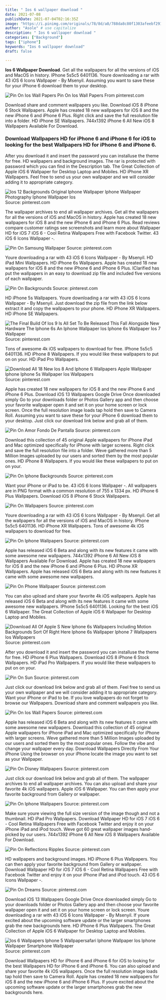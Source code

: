 ```yaml
---
title: " Ios 6 wallpaper download "
date: 2021-07-08
publishDate: 2021-07-04T02:16:35Z
image: "https://i.pinimg.com/originals/78/8d/a8/788da8c80f1303afeebf291230040152.jpg"
author: "Asole" # use capitalize
description: " Ios 6 wallpaper download "
categories: ["Background"]
tags: ["iphone"]
keywords: "Ios 6 wallpaper download"
draft: false

---
```



**Ios 6 Wallpaper Download**. Get all the wallpapers for all the versions of iOS and MacOS in history. IPhone 5s5c5 6401136. Youre downloading a rar with 43 iOS 6 Icons Wallpaper - By Msenyil. Assuming you want to save these for your iPhone 6 download them to your desktop.

![Pin On Ios Wall Papers](https://i.pinimg.com/originals/b0/2a/dd/b02addc03388df6f9254bb1658a76d4e.png "Pin On Ios Wall Papers")
Pin On Ios Wall Papers From pinterest.com


Download share and comment wallpapers you like. Download iOS 8 iPhone 6 Stock Wallpapers. Apple has created 18 new wallpapers for iOS 8 and the new iPhone 6 and iPhone 6 Plus. Right click and save the full resolution file into a folder. HD iPhone SE Wallpapers. 744x1392 iPhone 6 All New iOS 8 Wallpapers Available For Download.

### Download Wallpapers HD for iPhone 6 and iPhone 6 for iOS to looking for the best Wallpapers HD for iPhone 6 and iPhone 6.

After you download it and insert the password you can installuse the theme for free. HD wallpapers and background images. The rar is protected with password which you can find in the Description tab. The Great Collection of Apple iOS 6 Wallpaper for Desktop Laptop and Mobiles. HD iPhone XR Wallpapers. Feel free to send us your own wallpaper and we will consider adding it to appropriate category.


![Ios 12 Backgrounds Original Iphone Wallpaper Iphone Wallpaper Photography Iphone Wallpaper Ios](https://www.3wallpapers.fr/wp-content/uploads/2018/06/IPhone-wallpaper-iOS-12-official.jpg "Ios 12 Backgrounds Original Iphone Wallpaper Iphone Wallpaper Photography Iphone Wallpaper Ios")
Source: pinterest.com

The wallpaper archives to end all wallpaper archives. Get all the wallpapers for all the versions of iOS and MacOS in history. Apple has created 18 new wallpapers for iOS 8 and the new iPhone 6 and iPhone 6 Plus. Read reviews compare customer ratings see screenshots and learn more about Wallpaper HD for iOS 7 iOS 6 - Cool Retina Wallpapers Free with Facebook Twitter. 43 iOS 6 Icons Wallpaper -.

![Pin On Samsung Wallpaper](https://i.pinimg.com/originals/f0/4d/58/f04d582292b35346223777fe1a7b6a1e.jpg "Pin On Samsung Wallpaper")
Source: pinterest.com

Youre downloading a rar with 43 iOS 6 Icons Wallpaper - By Msenyil. HD iPad Mini Wallpapers. HD iPhone 6s Wallpapers. Apple has created 18 new wallpapers for iOS 8 and the new iPhone 6 and iPhone 6 Plus. IClarified has put the wallpapers in an easy to download zip file and included five versions of each wallpaper.

![Pin On Backgrounds](https://i.pinimg.com/474x/3b/08/33/3b08336bfe6ddbff3b17cc9912e8c415.jpg "Pin On Backgrounds")
Source: pinterest.com

HD iPhone 5s Wallpapers. Youre downloading a rar with 43 iOS 6 Icons Wallpaper - By Msenyil. Just download the zip file from the link below extract it and copy the wallpapers to your phone. HD iPhone XR Wallpapers. HD iPhone SE Wallpapers.

![The Final Build Of Ios 9 Is All Set To Be Released This Fall Alongside New Hardware The Iphone 6s An Iphone Wallpaper Ios Iphone 6s Wallpaper Ios 7 Wallpaper](https://i.pinimg.com/originals/69/66/1d/69661dc8877543e07963cfd0947cdf6d.jpg "The Final Build Of Ios 9 Is All Set To Be Released This Fall Alongside New Hardware The Iphone 6s An Iphone Wallpaper Ios Iphone 6s Wallpaper Ios 7 Wallpaper")
Source: pinterest.com

Tons of awesome 4k iOS wallpapers to download for free. IPhone 5s5c5 6401136. HD iPhone 8 Wallpapers. If you would like these wallpapers to put on on your. HD iPad Pro Wallpapers.

![Download All 18 New Ios 8 And Iphone 6 Wallpapers Apple Wallpaper Iphone Iphone 5s Wallpaper Ios Wallpapers](https://i.pinimg.com/originals/70/b0/cf/70b0cf22f0bce83c132080d5e52fd23b.png "Download All 18 New Ios 8 And Iphone 6 Wallpapers Apple Wallpaper Iphone Iphone 5s Wallpaper Ios Wallpapers")
Source: pinterest.com

Apple has created 18 new wallpapers for iOS 8 and the new iPhone 6 and iPhone 6 Plus. Download iOS 13 Wallpapers Google Drive Once downloaded simply Go to your downloads folder or Photos Gallery app and then choose your favorite wallpaper open it and set it on your home screen or lock screen. Once the full resolution image loads tap hold then save to Camera Roll. Assuming you want to save these for your iPhone 6 download them to your desktop. Just click our download link below and grab all of them.

![Pin On Amor Fondo De Pantalla](https://i.pinimg.com/736x/8c/db/1f/8cdb1fba39dd1359badc259bc779993f.jpg "Pin On Amor Fondo De Pantalla")
Source: pinterest.com

Download this collection of 45 original Apple wallpapers for iPhone iPad and Mac optimized specifically for iPhone with larger screens. Right click and save the full resolution file into a folder. Weve gathered more than 5 Million Images uploaded by our users and sorted them by the most popular ones. HD iPhone 8 Wallpapers. If you would like these wallpapers to put on on your.

![Pin On Iphone Backgrounds](https://i.pinimg.com/originals/63/53/f7/6353f790b4642c8a3faa1f4d1e125804.jpg "Pin On Iphone Backgrounds")
Source: pinterest.com

Want your iPhone or iPad to be. 43 iOS 6 Icons Wallpaper -. All wallpapers are in PNG format with a common resolution of 755 x 1334 px. HD iPhone 6 Plus Wallpapers. Download iOS 8 iPhone 6 Stock Wallpapers.

![Pin On Wallpapers](https://i.pinimg.com/originals/19/14/3e/19143e22092639a1c093c90841ceb554.png "Pin On Wallpapers")
Source: pinterest.com

Youre downloading a rar with 43 iOS 6 Icons Wallpaper - By Msenyil. Get all the wallpapers for all the versions of iOS and MacOS in history. IPhone 5s5c5 6401136. HD iPhone XR Wallpapers. Tons of awesome 4k iOS wallpapers to download for free.

![Pin On Iphone Wallpapers](https://i.pinimg.com/originals/b0/a2/39/b0a239645cc96e3b496cf549409bd4cf.jpg "Pin On Iphone Wallpapers")
Source: pinterest.com

Apple has released iOS 6 Beta and along with its new features it came with some awesome new wallpapers. 744x1392 iPhone 6 All New iOS 8 Wallpapers Available For Download. Apple has created 18 new wallpapers for iOS 8 and the new iPhone 6 and iPhone 6 Plus. HD iPhone XR Wallpapers. Apple has released iOS 6 Beta and along with its new features it came with some awesome new wallpapers.

![Pin On Phone Wallpaper](https://i.pinimg.com/originals/94/8c/4f/948c4f263ac76bb0d56a13049c7dcaa5.png "Pin On Phone Wallpaper")
Source: pinterest.com

You can also upload and share your favorite 4k iOS wallpapers. Apple has released iOS 6 Beta and along with its new features it came with some awesome new wallpapers. IPhone 5s5c5 6401136. Looking for the best iOS 6 Wallpaper. The Great Collection of Apple iOS 6 Wallpaper for Desktop Laptop and Mobiles.

![Download All Of Apple S New Iphone 6s Wallpapers Including Motion Backgrounds Sort Of Right Here Iphone 6s Wallpaper Iphone 7 Wallpapers Ios Wallpapers](https://i.pinimg.com/originals/ab/6f/05/ab6f051317065a467c9b61fc4942a9c5.jpg "Download All Of Apple S New Iphone 6s Wallpapers Including Motion Backgrounds Sort Of Right Here Iphone 6s Wallpaper Iphone 7 Wallpapers Ios Wallpapers")
Source: pinterest.com

After you download it and insert the password you can installuse the theme for free. HD iPhone 6 Plus Wallpapers. Download iOS 8 iPhone 6 Stock Wallpapers. HD iPad Pro Wallpapers. If you would like these wallpapers to put on on your.

![Pin On Sun](https://i.pinimg.com/originals/bf/77/2f/bf772f07601eb833237acb8bc5dbb062.jpg "Pin On Sun")
Source: pinterest.com

Just click our download link below and grab all of them. Feel free to send us your own wallpaper and we will consider adding it to appropriate category. Want your iPhone or iPad to be. If you love wallpapers do not forget to browse our Wallpapers. Download share and comment wallpapers you like.

![Pin On Ios Wall Papers](https://i.pinimg.com/originals/b0/2a/dd/b02addc03388df6f9254bb1658a76d4e.png "Pin On Ios Wall Papers")
Source: pinterest.com

Apple has released iOS 6 Beta and along with its new features it came with some awesome new wallpapers. Download this collection of 45 original Apple wallpapers for iPhone iPad and Mac optimized specifically for iPhone with larger screens. Weve gathered more than 5 Million Images uploaded by our users and sorted them by the most popular ones. Follow the vibe and change your wallpaper every day. Download Wallpapers Directly From Your iPhone Using the browser on your iPhone locate the image you want to set as your Wallpaper.

![Pin On Disney Wallpapers](https://i.pinimg.com/originals/ae/19/3d/ae193d1f153b9a9281af254ea2f73886.jpg "Pin On Disney Wallpapers")
Source: pinterest.com

Just click our download link below and grab all of them. The wallpaper archives to end all wallpaper archives. You can also upload and share your favorite 4k iOS wallpapers. Apple iOS 6 Wallpaper. You can then apply your favorite background from Gallery or wallpaper.

![Pin On Iphone Wallpapers](https://i.pinimg.com/originals/b9/5f/77/b95f7767ba636b25238c604b5fdbfe4b.png "Pin On Iphone Wallpapers")
Source: pinterest.com

Make sure youre viewing the full size version of the image though and not a thumbnail. HD iPad Pro Wallpapers. Download Wallpaper HD for iOS 7 iOS 6 - Cool Retina Wallpapers Free with Facebook Twitter and enjoy it on your iPhone iPad and iPod touch. Weve got 60 great wallpaper images hand-picked by our users. 744x1392 iPhone 6 All New iOS 8 Wallpapers Available For Download.

![Pin On Reflections Ripples](https://i.pinimg.com/originals/1c/31/44/1c31445ad68f534ebb922e8c5ae7c68a.png "Pin On Reflections Ripples")
Source: pinterest.com

HD wallpapers and background images. HD iPhone 6 Plus Wallpapers. You can then apply your favorite background from Gallery or wallpaper. Download Wallpaper HD for iOS 7 iOS 6 - Cool Retina Wallpapers Free with Facebook Twitter and enjoy it on your iPhone iPad and iPod touch. 43 iOS 6 Icons Wallpaper -.

![Pin On Dreams](https://i.pinimg.com/originals/de/e3/ff/dee3ffd8eb6a3c1a6e66a7e73151de79.jpg "Pin On Dreams")
Source: pinterest.com

Download iOS 13 Wallpapers Google Drive Once downloaded simply Go to your downloads folder or Photos Gallery app and then choose your favorite wallpaper open it and set it on your home screen or lock screen. Youre downloading a rar with 43 iOS 6 Icons Wallpaper - By Msenyil. If youre excited about the upcoming software update or the larger smartphones grab the new backgrounds here. HD iPhone 6 Plus Wallpapers. The Great Collection of Apple iOS 6 Wallpaper for Desktop Laptop and Mobiles.

![Ios 6 Wallpapers Iphone 5 Wallpapersafari Iphone Wallpaper Ios Iphone Wallpaper Smartphone Wallpaper](https://i.pinimg.com/originals/78/8d/a8/788da8c80f1303afeebf291230040152.jpg "Ios 6 Wallpapers Iphone 5 Wallpapersafari Iphone Wallpaper Ios Iphone Wallpaper Smartphone Wallpaper")
Source: pinterest.com

Download Wallpapers HD for iPhone 6 and iPhone 6 for iOS to looking for the best Wallpapers HD for iPhone 6 and iPhone 6. You can also upload and share your favorite 4k iOS wallpapers. Once the full resolution image loads tap hold then save to Camera Roll. Apple has created 18 new wallpapers for iOS 8 and the new iPhone 6 and iPhone 6 Plus. If youre excited about the upcoming software update or the larger smartphones grab the new backgrounds here.

